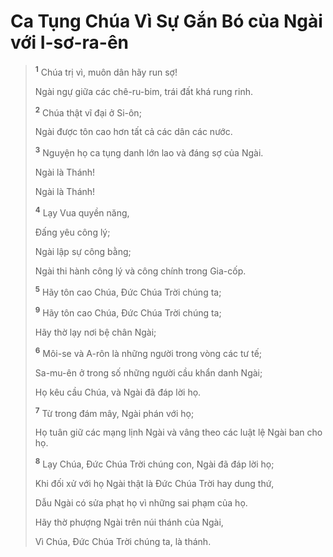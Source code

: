 # Ca Tụng Chúa Vì Sự Gắn Bó của Ngài với I-sơ-ra-ên

> <sup><b>1</b></sup> Chúa trị vì, muôn dân hãy run sợ!
>
> Ngài ngự giữa các chê-ru-bim, trái đất khá rung rinh.
>
> <sup><b>2</b></sup> Chúa thật vĩ đại ở Si-ôn;
>
> Ngài được tôn cao hơn tất cả các dân các nước.
>
> <sup><b>3</b></sup> Nguyện họ ca tụng danh lớn lao và đáng sợ của Ngài.
>
> Ngài là Thánh!
>
> Ngài là Thánh!
>
> <sup><b>4</b></sup> Lạy Vua quyền năng,
>
> Ðấng yêu công lý;
>
> Ngài lập sự công bằng;
>
> Ngài thi hành công lý và công chính trong Gia-cốp.
>
> <sup><b>5</b></sup> Hãy tôn cao Chúa, Ðức Chúa Trời chúng ta;
>
> <sup><b>9</b></sup> Hãy tôn cao Chúa, Ðức Chúa Trời chúng ta;
>
> Hãy thờ lạy nơi bệ chân Ngài;
>
> <sup><b>6</b></sup> Môi-se và A-rôn là những người trong vòng các tư tế;
>
> Sa-mu-ên ở trong số những người cầu khẩn danh Ngài;
>
> Họ kêu cầu Chúa, và Ngài đã đáp lời họ.
>
> <sup><b>7</b></sup> Từ trong đám mây, Ngài phán với họ;
>
> Họ tuân giữ các mạng lịnh Ngài và vâng theo các luật lệ Ngài ban cho họ.
>
> <sup><b>8</b></sup> Lạy Chúa, Ðức Chúa Trời chúng con, Ngài đã đáp lời họ;
>
> Khi đối xử với họ Ngài thật là Ðức Chúa Trời hay dung thứ,
>
> Dẫu Ngài có sửa phạt họ vì những sai phạm của họ.
>
> Hãy thờ phượng Ngài trên núi thánh của Ngài,
>
> Vì Chúa, Ðức Chúa Trời chúng ta, là thánh.
